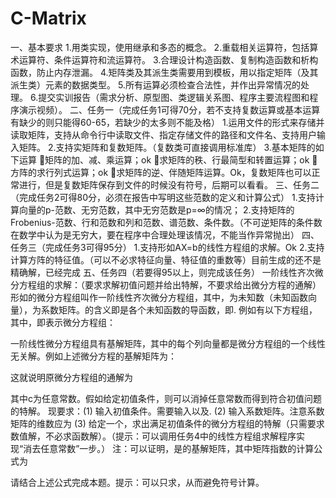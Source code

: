# C-Matrix
一、基本要求
1.用类实现，使用继承和多态的概念。
2.重载相关运算符，包括算术运算符、条件运算符和流运算符。
3.合理设计构造函数、复制构造函数和析构函数，防止内存泄漏。
4.矩阵类及其派生类需要用到模板，用以指定矩阵（及其派生类）元素的数据类型。
5.所有运算必须检查合法性，并作出异常情况的处理。
6.提交实训报告（需求分析、原型图、类逻辑关系图、程序主要流程图和程序演示视频）。
二、任务一（完成任务1可得70分，若不支持复数运算或基本运算有缺少的则只能得60-65，若缺少的太多则不能及格）
1.运用文件的形式来存储并读取矩阵，支持从命令行中读取文件、指定存储文件的路径和文件名、支持用户输入矩阵。
2.支持实矩阵和复数矩阵。（复数类可直接调用标准库）
3.基本矩阵的如下运算
矩阵的加、减、乘运算；ok
求矩阵的秩、行最简型和转置运算；ok
方阵的求行列式运算；ok
求矩阵的逆、伴随矩阵运算。Ok，复数矩阵也可以正常进行，但是复数矩阵保存到文件的时候没有符号，后期可以看看。
三、任务二（完成任务2可得80分，必须在报告中写明这些范数的定义和计算公式）
1.支持计算向量的p-范数、无穷范数，其中无穷范数是p=∞的情况；
2.支持矩阵的Frobenius-范数、行和范数和列和范数、谱范数、条件数。（不可逆矩阵的条件数在数学中认为是无穷大，要在程序中合理处理该情况，不能当作异常抛出）
四、任务三（完成任务3可得95分）
1.支持形如AX=b的线性方程组的求解。Ok
2.支持计算方阵的特征值。（可以不必求特征向量、特征值的重数等）目前生成的还不是精确解，已经完成
五、任务四（若要得95以上，则完成该任务）
一阶线性齐次微分方程组的求解：（要求求解初值问题并给出特解，不要求给出微分方程的通解）
形如的微分方程组叫作一阶线性齐次微分方程组，其中，为未知数（未知函数向量），为系数矩阵。的含义即是各个未知函数的导函数，即.
例如有以下方程组，其中，即表示微分方程组：

一阶线性微分方程组具有基解矩阵，其中的每个列向量都是微分方程组的一个线性无关解。例如上述微分方程的基解矩阵为：

这就说明原微分方程组的通解为

其中c为任意常数。假如给定初值条件，则可以消掉任意常数而得到符合初值问题的特解。
现要求：(1) 输入初值条件。需要输入以及.
(2) 输入系数矩阵。注意系数矩阵的维数应为
(3) 给定一个，求出满足初值条件的微分方程组的特解（只需要求数值解，不必求函数解）。（提示：可以调用任务4中的线性方程组求解程序实现“消去任意常数”一步。）
注：可以证明，是的基解矩阵，其中矩阵指数的计算公式为

请结合上述公式完成本题。提示：可以只求，从而避免符号计算。
